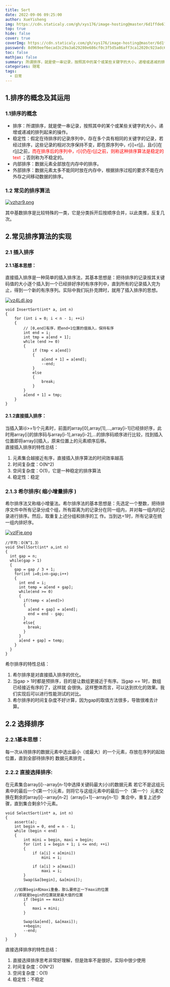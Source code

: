 ```yaml
---
title: Sort
date: 2022-09-06 09:25:00
author: XueYisheng
img: https://cdn.staticaly.com/gh/xys176/image-hosting@master/6d1ffde61ff84984a225945dd3383da0-(1).3a84fce4inq0.webp
top: true
hide: false
cover: true
coverImg: https://cdn.staticaly.com/gh/xys176/image-hosting@master/6d1ffde61ff84984a225945dd3383da0-(1).3a84fce4inq0.webp
password: 8d969eef6ecad3c29a3a629280e686cf0c3f5d5a86aff3ca12020c923adc6c92
toc: false
mathjax: false
summary: 所谓排序，就是使一串记录，按照其中的某个或某些关键字的大小，递增或递减的排列起来的操作
categories: 随笔
tags:
  - 日常
---
```


## 1.排序的概念及其运用
### 1.1排序的概念
- 排序：所谓排序，就是使一串记录，按照其中的某个或某些关键字的大小，递增或递减的排列起来的操作。
- 稳定性：假定在待排序的记录序列中，存在多个具有相同的关键字的记录，若经过排序，这些记录的相对次序保持不变，即在原序列中，r[i]=r[j]，且r[i]在r[j]之前，<font color='red'>而在排序后的序列中，r[i]仍在r[j]之前，则称这种排序算法是稳定的 text </font>；否则称为不稳定的。
- 内部排序：数据元素全部放在内存中的排序。
- 外部排序：数据元素太多不能同时放在内存中，根据排序过程的要求不能在内外存之间移动数据的排序。
### 1.2 常见的排序算法


<a href="https://imgse.com/i/vzhzr9"><img src="https://s1.ax1x.com/2022/09/16/vzhzr9.png" alt="vzhzr9.png" border="0" /></a>   

其中基数排序是比较特殊的一类，它是分类拆开后按顺序合并，以此类推，反复几次。

## 2.常见排序算法的实现
### 2.1 插入排序
#### 2.1.1基本思想：
直接插入排序是一种简单的插入排序法，其基本思想是：把待排序的记录按其关键码值的大小逐个插入到一个已经排好序的有序序列中，直到所有的记录插入完为止，得到一个新的有序序列。实际中我们玩扑克牌时，就用了插入排序的思想。

<a href="https://imgse.com/i/vz4LdI"><img src="https://s1.ax1x.com/2022/09/16/vz4LdI.jpg" alt="vz4LdI.jpg" border="0" /></a>
```
void InsertSort(int* a, int n)
{
	for (int i = 0; i < n - 1; ++i)
	{
		// [0,end]有序，把end+1位置的值插入，保持有序
		int end = i;
		int tmp = a[end + 1];
		while (end >= 0)
		{
			if (tmp < a[end])
			{
				a[end + 1] = a[end];
				--end;
			}
			else
			{
				break;
			}
		}
		a[end + 1] = tmp;
	}
}
```

#### 2.1.2直接插入排序：
当插入第i(i>=1)个元素时，前面的array[0],array[1],…,array[i-1]已经排好序，此时用array[i]的排序码与array[i-1],array[i-2],…的排序码顺序进行比较，找到插入位置即将array[i]插入，原来位置上的元素顺序后移。  
直接插入排序的特性总结：
1. 元素集合越接近有序，直接插入排序算法的时间效率越高
2. 时间复杂度：O(N^2)
3. 空间复杂度：O(1)，它是一种稳定的排序算法
4. 稳定性：稳定

### 2.1.3 希尔排序( 缩小增量排序 )
希尔排序法又称缩小增量法。希尔排序法的基本思想是：先选定一个整数，把待排序文件中所有记录分成个组，所有距离为的记录分在同一组内，并对每一组内的记录进行排序。然后，取重复上述分组和排序的工
作。当到达=1时，所有记录在统一组内排好序。

<a href="https://imgse.com/i/vzIFje"><img src="https://s1.ax1x.com/2022/09/16/vzIFje.png" alt="vzIFje.png" border="0" /></a> 

```
//平均：O(N^1.3）
void ShellSort(int* a,int n)
{
  int gap = n;
  while(gap > 1)
  {
    gap = gap / 3 + 1;
    for(int i=0;i<n-gap;i++)
    {
      int end = i;
      int temp = a[end + gap];
      while(end >= 0)
      {
        if(temp < a[end]>)
        {
          a[end + gap] = a[end];
          end = end - gap;
        }
        else{
          break;
        }
      }
      a[end + gap] = temp;
    } 
  }
}
```

希尔排序的特性总结：
1. 希尔排序是对直接插入排序的优化。
2. 当gap > 1时都是预排序，目的是让数组更接近于有序。当gap == 1时，数组已经接近有序的了，这样就
会很快。这样整体而言，可以达到优化的效果。我们实现后可以进行性能测试的对比。
3. 希尔排序的时间复杂度不好计算，因为gap的取值方法很多，导致很难去计算。
## 2.2 选择排序
### 2.2.1基本思想：
每一次从待排序的数据元素中选出最小（或最大）的一个元素，存放在序列的起始位置，直到全部待排序的
数据元素排完 。
### 2.2.2 直接选择排序:
在元素集合array[i]--array[n-1]中选择关键码最大(小)的数据元素
若它不是这组元素中的最后一个(第一个)元素，则将它与这组元素中的最后一个（第一个）元素交换在剩余的array[i]--array[n-2]（array[i+1]--array[n-1]）集合中，重复上述步骤，直到集合剩余1个元素。

```
void SelectSort(int* a, int n)
{
	assert(a);
	int begin = 0, end = n - 1;
	while (begin < end)
	{
		int mini = begin, maxi = begin;
		for (int i = begin + 1; i <= end; ++i)
		{
			if (a[i] < a[mini])
				mini = i;

			if (a[i] > a[maxi])
				maxi = i;
		}
		Swap(&a[begin], &a[mini]);

    //如果begin和maxi重叠，那么要修正一下maxi的位置
    //即就是begin的位置就是最大值的位置
		if (begin == maxi)
		{
			maxi = mini;
		}

		Swap(&a[end], &a[maxi]);
		++begin;
		--end;
	}
}
```

直接选择排序的特性总结：
1. 直接选择排序思考非常好理解，但是效率不是很好。实际中很少使用
2. 时间复杂度：O(N^2)
3. 空间复杂度：O(1)
4. 稳定性：不稳定